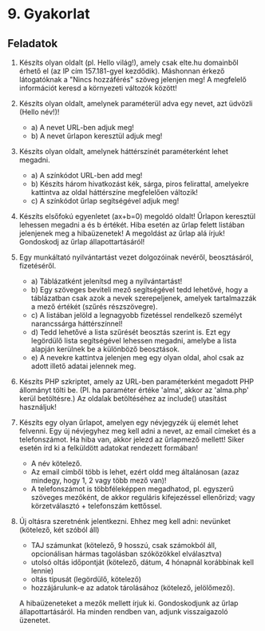# 9. Gyakorlat 

## Feladatok
1. Készíts olyan oldalt (pl. Hello világ!), amely csak elte.hu domainből érhető el (az IP cím 157.181-gyel kezdődik). Máshonnan érkező látogatóknak a "Nincs hozzáférés" szöveg jelenjen meg! A megfelelő információt keresd a környezeti változók között!
2. Készíts olyan oldalt, amelynek paraméterül adva egy nevet, azt üdvözli (Hello név!)!
    - a) A nevet URL-ben adjuk meg!
    - b) A nevet űrlapon keresztül adjuk meg!
3. Készíts olyan oldalt, amelynek háttérszínét paraméterként lehet megadni.
    - a) A színkódot URL-ben add meg!
    - b) Készíts három hivatkozást kék, sárga, piros felirattal, amelyekre kattintva az oldal háttérszíne megfelelően változik!
    - c) A színkódot űrlap segítségével adjuk meg!
4. Készíts elsőfokú egyenletet (ax+b=0) megoldó oldalt! Űrlapon keresztül lehessen megadni a és b értékét. Hiba esetén az űrlap felett listában jelenjenek meg a hibaüzenetek! A megoldást az űrlap alá írjuk! Gondoskodj az űrlap állapottartásáról!
5. Egy munkáltató nyilvántartást vezet dolgozóinak nevéről, beosztásáról, fizetéséről.
    - a) Táblázatként jelenítsd meg a nyilvántartást!
    - b) Egy szöveges beviteli mező segítségével tedd lehetővé, hogy a táblázatban csak azok a nevek szerepeljenek, amelyek tartalmazzák a mező értékét (szűrés részszövegre).
    - c) A listában jelöld a legnagyobb fizetéssel rendelkező személyt narancssárga háttérszínnel!
    - d) Tedd lehetővé a lista szűrését beosztás szerint is. Ezt egy legördülő lista segítségével lehessen megadni, amelybe a lista alapján kerülnek be a különböző beosztások.
    - e) A nevekre kattintva jelenjen meg egy olyan oldal, ahol csak az adott illető adatai jelennek meg.
6. Készíts PHP szkriptet, amely az URL-ben paraméterként megadott PHP állományt tölti be. (Pl. ha paraméter értéke 'alma', akkor az 'alma.php' kerül betöltésre.) Az oldalak betöltéséhez az include() utasítást használjuk!
7. Készíts egy olyan űrlapot, amelyen egy névjegyzék új elemét lehet felvenni. Egy új névjegyhez meg kell adni a nevet, az email címeket és a telefonszámot. Ha hiba van, akkor jelezd az űrlapmező mellett! Siker esetén írd ki a felküldött adatokat rendezett formában!
    - A név kötelező.
    - Az email címből több is lehet, ezért oldd meg általánosan (azaz mindegy, hogy 1, 2 vagy több mező van)!
    - A telefonszámot is többféleképpen megadhatod, pl. egyszerű szöveges mezőként, de akkor reguláris kifejezéssel ellenőrizd; vagy körzetválasztó + telefonszám kettőssel.
8. Új oltásra szeretnénk jelentkezni. Ehhez meg kell adni:
nevünket (kötelező, két szóból áll)
    - TAJ számunkat (kötelező, 9 hosszú, csak számokból áll, opcionálisan hármas tagolásban szóközökkel elválasztva)
    - utolsó oltás időpontját (kötelező, dátum, 4 hónapnál korábbinak kell lennie)
    - oltás típusát (legördülő, kötelező)
    - hozzájárulunk-e az adatok tárolásához (kötelező, jelölőmező).

    A hibaüzeneteket a mezők mellett írjuk ki. Gondoskodjunk az űrlap állapottartásáról. Ha minden rendben van, adjunk visszaigazoló üzenetet.